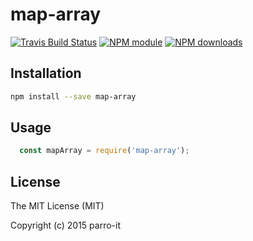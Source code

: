 # map-array



[![Travis Build Status](https://img.shields.io/travis/parro-it/map-array.svg)](http://travis-ci.org/parro-it/map-array)
[![NPM module](https://img.shields.io/npm/v/map-array.svg)](https://npmjs.org/package/map-array)
[![NPM downloads](https://img.shields.io/npm/dt/map-array.svg)](https://npmjs.org/package/map-array)

## Installation

```bash
npm install --save map-array
```

## Usage

```javascript
  const mapArray = require('map-array');
```

## License


The MIT License (MIT)

Copyright (c) 2015 parro-it
